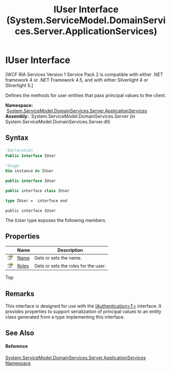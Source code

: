 ﻿---
title: IUser Interface (System.ServiceModel.DomainServices.Server.ApplicationServices)
TOCTitle: IUser Interface
ms:assetid: T:System.ServiceModel.DomainServices.Server.ApplicationServices.IUser
ms:mtpsurl: https://msdn.microsoft.com/en-us/library/system.servicemodel.domainservices.server.applicationservices.iuser(v=VS.91)
ms:contentKeyID: 28755552
ms.date: 01/27/2012
mtps_version: v=VS.91
f1_keywords:
- System.ServiceModel.DomainServices.Server.ApplicationServices.IUser
dev_langs:
- CSharp
- JScript
- VB
- FSharp
- c++
api_location:
- System.ServiceModel.DomainServices.Server.dll
api_name:
- System.ServiceModel.DomainServices.Server.ApplicationServices.IUser
api_type:
- Managed
topic_type:
- apiref
- kbSyntax
product_family_name: VS
ROBOTS: INDEX,FOLLOW
---

# IUser Interface

\[WCF RIA Services Version 1 Service Pack 2 is compatible with either .NET framework 4 or .NET Framework 4.5, and with either Silverlight 4 or Silverlight 5.\]

Defines the methods for user entities that pass principal values to the client.

**Namespace:**  [System.ServiceModel.DomainServices.Server.ApplicationServices](ff422719\(v=vs.91\).md)  
**Assembly:**  System.ServiceModel.DomainServices.Server (in System.ServiceModel.DomainServices.Server.dll)

## Syntax

``` vb
'Declaration
Public Interface IUser
```

``` vb
'Usage
Dim instance As IUser
```

``` csharp
public interface IUser
```

``` c++
public interface class IUser
```

``` fsharp
type IUser =  interface end
```

``` jscript
public interface IUser
```

The IUser type exposes the following members.

## Properties

<table>
<thead>
<tr class="header">
<th> </th>
<th>Name</th>
<th>Description</th>
</tr>
</thead>
<tbody>
<tr class="odd">
<td><img src="images\Ff422600.pubproperty(en-us,VS.91).gif" title="Public property" alt="Public property" /></td>
<td><a href="ff423350(v=vs.91).md">Name</a></td>
<td>Gets or sets the name.</td>
</tr>
<tr class="even">
<td><img src="images\Ff422600.pubproperty(en-us,VS.91).gif" title="Public property" alt="Public property" /></td>
<td><a href="ff423047(v=vs.91).md">Roles</a></td>
<td>Gets or sets the roles for the user.</td>
</tr>
</tbody>
</table>

Top

## Remarks

This interface is designed for use with the [IAuthentication\<T\>](ff422650\(v=vs.91\).md) interface. It provides properties to support serialization of principal values to an entity class generated from a type implementing this interface.

## See Also

#### Reference

[System.ServiceModel.DomainServices.Server.ApplicationServices Namespace](ff422719\(v=vs.91\).md)

